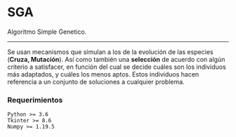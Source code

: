 # SGA
Algoritmo Simple Genetico.
___
Se usan mecanismos que simulan a los de la evolución de las especies (**Cruza, Mutación**). Así como también una **selección** de acuerdo con algún criterio a satisfacer, en función del cual se decide cuáles son los individuos más adaptados, y cuáles los menos aptos. Estos individuos hacen referencia a un conjunto de soluciones a cualquier problema.

### Requerimientos
```
Python >= 3.6
Tkinter >= 8.6
Numpy >= 1.19.5
```
